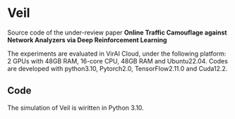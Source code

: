 # Veil
Source code of the under-review paper **Online Traffic Camouflage against Network Analyzers via Deep Reinforcement Learning**

The experiments are evaluated in VirAI Cloud, under the following platform: 2 GPUs with 48GB RAM, 16-core CPU, 48GB RAM and Ubuntu22.04. Codes are developed with python3.10, Pytorch2.0, TensorFlow2.11.0 and Cuda12.2. 


## Code 
The simulation of Veil is wiritten in Python 3.10. 
